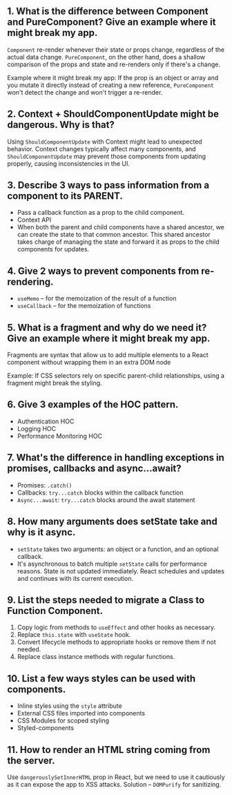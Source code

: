 ## 1. What is the difference between Component and PureComponent? Give an example where it might break my app.

`Component` re-render whenever their state or props change, regardless of the actual data change. `PureComponent`, on the other hand, does a shallow comparison of the props and state and re-renders only if there's a change.

Example where it might break my app: If the prop is an object or array and you mutate it directly instead of creating a new reference, `PureComponent` won't detect the change and won't trigger a re-render.

## 2. Context + ShouldComponentUpdate might be dangerous. Why is that?

Using `ShouldComponentUpdate` with Context might lead to unexpected behavior. Context changes typically affect many components, and `ShouldComponentUpdate` may prevent those components from updating properly, causing inconsistencies in the UI.

## 3. Describe 3 ways to pass information from a component to its PARENT.

* Pass a callback function as a prop to the child component.
* Context API
* When both the parent and child components have a shared ancestor, we can create the state to that common ancestor. This shared ancestor takes charge of managing the state and forward it as props to the child components for updates.

## 4. Give 2 ways to prevent components from re-rendering.
* `useMemo` – for the memoization of the result of a function
* `useCallback` – for the memoization of functions

## 5. What is a fragment and why do we need it? Give an example where it might break my app.

Fragments are syntax that allow us to add multiple elements to a React component without wrapping them in an extra DOM node

Example: If CSS selectors rely on specific parent-child relationships, using a fragment might break the styling.

## 6. Give 3 examples of the HOC pattern.

* Authentication HOC
* Logging HOC
* Performance Monitoring HOC

## 7. What's the difference in handling exceptions in promises, callbacks and async...await?

* Promises: `.catch()`
* Callbacks: `try...catch` blocks within the callback function
* `Async...await`: `try...catch` blocks around the await statement

## 8. How many arguments does setState take and why is it async.

* `setState` takes two arguments: an object or a function, and an optional callback.
* It's asynchronous to batch multiple `setState` calls for performance reasons. State  is not updated immediately. React schedules and updates and continues with its current execution.

## 9. List the steps needed to migrate a Class to Function Component.

1. Copy logic from methods to `useEffect` and other hooks as necessary.
2. Replace `this.state` with `useState` hook.
3. Convert lifecycle methods to appropriate hooks or remove them if not needed.
4. Replace class instance methods with regular functions.

## 10. List a few ways styles can be used with components.

* Inline styles using the `style` attribute
* External CSS files imported into components
* CSS Modules for scoped styling
* Styled-components

## 11. How to render an HTML string coming from the server.

Use `dangerouslySetInnerHTML` prop in React, but we need to use it cautiously as it can expose the app to XSS attacks. Solution – `DOMPurify` for sanitizing.
